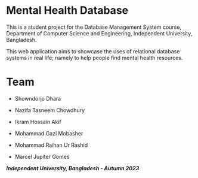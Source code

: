 # Mental Health Database
This is a student project for the Database Management System course, Department of Computer Science and Engineering, Independent University, Bangladesh.

This web application aims to showcase the uses of relational database systems in real life; namely to help people find mental health resources.

# Team
- Showndorjo Dhara

- Nazifa Tasneem Chowdhury

- Ikram Hossain Akif

- Mohammad Gazi Mobasher

- Mohammad Raihan Ur Rashid

- Marcel Jupiter Gomes

_**Independent University, Bangladesh - Autumn 2023**_
